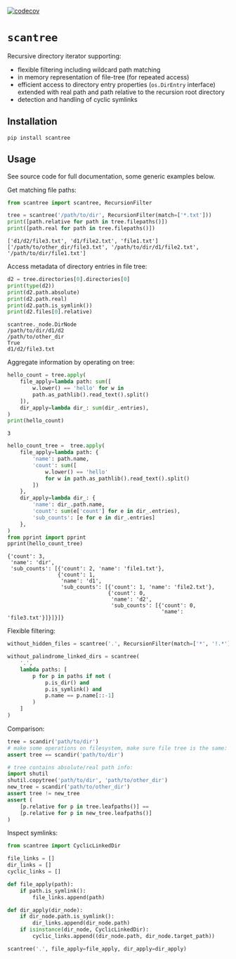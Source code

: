 [![codecov](https://codecov.io/gh/andhus/scantree/branch/master/graph/badge.svg)](https://codecov.io/gh/andhus/scantree)

# `scantree`

Recursive directory iterator supporting:

- flexible filtering including wildcard path matching
- in memory representation of file-tree (for repeated access)
- efficient access to directory entry properties (`os.DirEntry` interface) extended with real path and path relative to the recursion root directory
- detection and handling of cyclic symlinks

## Installation

```commandline
pip install scantree
```

## Usage

See source code for full documentation, some generic examples below.

Get matching file paths:

```python
from scantree import scantree, RecursionFilter

tree = scantree('/path/to/dir', RecursionFilter(match=['*.txt']))
print([path.relative for path in tree.filepaths()])
print([path.real for path in tree.filepaths()])
```

```
['d1/d2/file3.txt', 'd1/file2.txt', 'file1.txt']
['/path/to/other_dir/file3.txt', '/path/to/dir/d1/file2.txt', '/path/to/dir/file1.txt']
```

Access metadata of directory entries in file tree:

```python
d2 = tree.directories[0].directories[0]
print(type(d2))
print(d2.path.absolute)
print(d2.path.real)
print(d2.path.is_symlink())
print(d2.files[0].relative)
```

```
scantree._node.DirNode
/path/to/dir/d1/d2
/path/to/other_dir
True
d1/d2/file3.txt
```

Aggregate information by operating on tree:

```python
hello_count = tree.apply(
    file_apply=lambda path: sum([
        w.lower() == 'hello' for w in
        path.as_pathlib().read_text().split()
    ]),
    dir_apply=lambda dir_: sum(dir_.entries),
)
print(hello_count)
```

```
3
```

```python
hello_count_tree =  tree.apply(
    file_apply=lambda path: {
        'name': path.name,
        'count': sum([
            w.lower() == 'hello'
            for w in path.as_pathlib().read_text().split()
        ])
    },
    dir_apply=lambda dir_: {
        'name': dir_.path.name,
        'count': sum(e['count'] for e in dir_.entries),
        'sub_counts': [e for e in dir_.entries]
    },
)
from pprint import pprint
pprint(hello_count_tree)
```

```
{'count': 3,
 'name': 'dir',
 'sub_counts': [{'count': 2, 'name': 'file1.txt'},
                {'count': 1,
                 'name': 'd1',
                 'sub_counts': [{'count': 1, 'name': 'file2.txt'},
                                {'count': 0,
                                 'name': 'd2',
                                 'sub_counts': [{'count': 0,
                                                 'name': 'file3.txt'}]}]}]}
```

Flexible filtering:

```python
without_hidden_files = scantree('.', RecursionFilter(match=['*', '!.*']))

without_palindrome_linked_dirs = scantree(
    '.',
    lambda paths: [
        p for p in paths if not (
            p.is_dir() and
            p.is_symlink() and
            p.name == p.name[::-1]
        )
    ]
)
```

Comparison:

```python
tree = scandir('path/to/dir')
# make some operations on filesystem, make sure file tree is the same:
assert tree == scandir('path/to/dir')

# tree contains absolute/real path info:
import shutil
shutil.copytree('path/to/dir', 'path/to/other_dir')
new_tree = scandir('path/to/other_dir')
assert tree != new_tree
assert (
    [p.relative for p in tree.leafpaths()] ==
    [p.relative for p in new_tree.leafpaths()]
)
```

Inspect symlinks:

```python
from scantree import CyclicLinkedDir

file_links = []
dir_links = []
cyclic_links = []

def file_apply(path):
    if path.is_symlink():
        file_links.append(path)

def dir_apply(dir_node):
    if dir_node.path.is_symlink():
        dir_links.append(dir_node.path)
    if isinstance(dir_node, CyclicLinkedDir):
        cyclic_links.append((dir_node.path, dir_node.target_path))

scantree('.', file_apply=file_apply, dir_apply=dir_apply)
```
